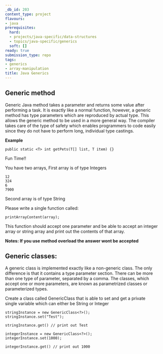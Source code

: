 ```yaml
---
_db_id: 203
content_type: project
flavours:
- java
prerequisites:
  hard:
  - projects/java-specific/data-structures
  - topics/java-specific/generics
  soft: []
ready: true
submission_type: repo
tags:
- generics
- array-manipulation
title: Java Generics
---
```


## Generic method

Generic Java method takes a parameter and returns some value after performing a task. It is exactly like a normal function, however, a generic method has type parameters which are reproduced by actual type. This allows the generic method to be used in a more general way. The compiler takes care of the type of safety which enables programmers to code easily since they do not have to perform long, individual type castings.

**Example**

```
public static <T> int getPets(T[] list, T item) {}
```

Fun Time!!

You have two arrays,
First array is of type Integers

```
12
324
6
7900
```

Second array is of type String

Please write a single function called:

```
printArrayContent(array);
```

This function should accept one parameter and be able to accept an integer array or string array and print out the contents of that array.

**Notes: If you use method overload the answer wont be accepted**

## Generic classes:

A generic class is implemented exactly like a non-generic class. The only difference is that it contains a type parameter section. There can be more than one type of parameter, separated by a comma. The classes, which accept one or more parameters, ​are known as parametrized classes or parameterized types.

Create a class called GenericClass that is able to set and get a private single variable which can either be String or Integer

```
stringInstance = new GenericClass<?>();
stringInstance.set("Test");

stringInstance.get() // print out Test

integerInstance = new GenericClass<?>();
integerInstance.set(1000);

integerInstance.get() // print out 1000

```